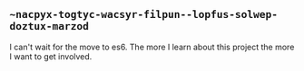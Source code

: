 ## `~nacpyx-togtyc-wacsyr-filpun--lopfus-solwep-doztux-marzod`
I can't wait for the move to es6. The more I learn about this project the more I want to get involved.